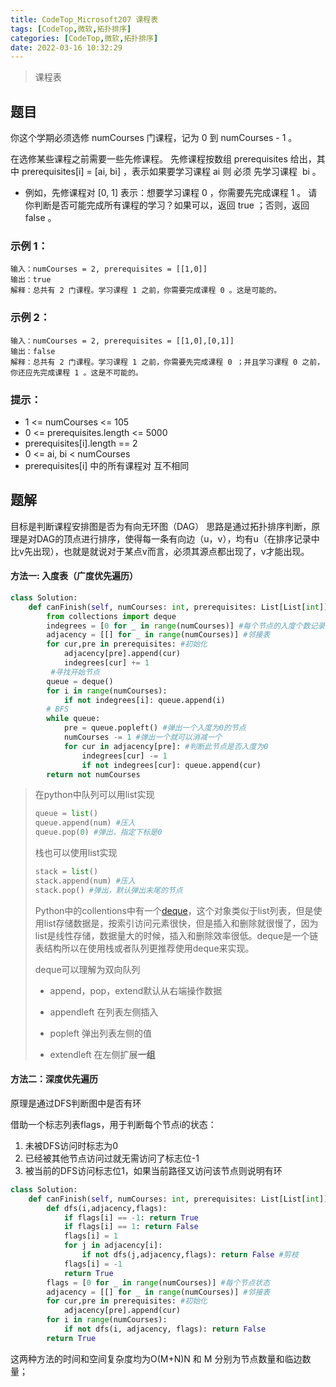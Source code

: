 ```yaml
---
title: CodeTop_Microsoft207 课程表
tags: [CodeTop,微软,拓扑排序]
categories: [CodeTop,微软,拓扑排序]
date: 2022-03-16 10:32:29
---
```


> 课程表

## 题目
你这个学期必须选修 numCourses 门课程，记为 0 到 numCourses - 1 。

在选修某些课程之前需要一些先修课程。 先修课程按数组 prerequisites 给出，其中 prerequisites[i] = [ai, bi] ，表示如果要学习课程 ai 则 必须 先学习课程  bi 。

- 例如，先修课程对 [0, 1] 表示：想要学习课程 0 ，你需要先完成课程 1 。
请你判断是否可能完成所有课程的学习？如果可以，返回 true ；否则，返回 false 。



### 示例 1：

```
输入：numCourses = 2, prerequisites = [[1,0]]
输出：true
解释：总共有 2 门课程。学习课程 1 之前，你需要完成课程 0 。这是可能的。
```

### 示例 2：

```
输入：numCourses = 2, prerequisites = [[1,0],[0,1]]
输出：false
解释：总共有 2 门课程。学习课程 1 之前，你需要先完成​课程 0 ；并且学习课程 0 之前，你还应先完成课程 1 。这是不可能的。
```

### 提示：

- 1 <= numCourses <= 105
- 0 <= prerequisites.length <= 5000
- prerequisites[i].length == 2
- 0 <= ai, bi < numCourses
- prerequisites[i] 中的所有课程对 互不相同

## 题解

目标是判断课程安排图是否为有向无环图（DAG）
思路是通过拓扑排序判断，原理是对DAG的顶点进行排序，使得每一条有向边（u，v），均有u（在排序记录中比v先出现），也就是就说对于某点v而言，必须其源点都出现了，v才能出现。

#### 方法一: 入度表（广度优先遍历）

```python
class Solution:
    def canFinish(self, numCourses: int, prerequisites: List[List[int]]) -> bool:
        from collections import deque
        indegrees = [0 for _ in range(numCourses)] #每个节点的入度个数记录
        adjacency = [[] for _ in range(numCourses)] #邻接表
        for cur,pre in prerequisites: #初始化
            adjacency[pre].append(cur)
            indegrees[cur] += 1
         #寻找开始节点
        queue = deque()
        for i in range(numCourses):
            if not indegrees[i]: queue.append(i)
        # BFS
        while queue:
            pre = queue.popleft() #弹出一个入度为0的节点
            numCourses -= 1 #弹出一个就可以消减一个
            for cur in adjacency[pre]: #判断此节点是否入度为0
                indegrees[cur] -= 1
                if not indegrees[cur]: queue.append(cur)
        return not numCourses
```

> 在python中队列可以用list实现
>
> ```python
> queue = list() 
> queue.append(num) #压入
> queue.pop(0) #弹出，指定下标是0
> ```
>
> 栈也可以使用list实现
>
> ```python
> stack = list() 
> stack.append(num) #压入
> stack.pop() #弹出，默认弹出末尾的节点
> ```
>
> Python中的collentions中有一个[deque](https://so.csdn.net/so/search?q=deque&spm=1001.2101.3001.7020)，这个对象类似于list列表，但是使用list存储数据是，按索引访问元素很快，但是插入和删除就很慢了，因为list是线性存储，数据量大的时候，插入和删除效率很低。deque是一个链表结构所以在使用栈或者队列更推荐使用deque来实现。
>
> deque可以理解为双向队列
>
> - append，pop，extend默认从右端操作数据
>
> -  appendleft 在列表左侧插入
> -  popleft 弹出列表左侧的值
> -  extendleft 在左侧扩展**一组**

#### 方法二：深度优先遍历

原理是通过DFS判断图中是否有环

借助一个标志列表flags，用于判断每个节点i的状态：

1. 未被DFS访问时标志为0
2. 已经被其他节点访问过就无需访问了标志位-1
3. 被当前的DFS访问标志位1，如果当前路径又访问该节点则说明有环

```python
class Solution:
    def canFinish(self, numCourses: int, prerequisites: List[List[int]]) -> bool:
        def dfs(i,adjacency,flags):
            if flags[i] == -1: return True
            if flags[i] == 1: return False
            flags[i] = 1
            for j in adjacency[i]:
                if not dfs(j,adjacency,flags): return False #剪枝
            flags[i] = -1
            return True
        flags = [0 for _ in range(numCourses)] #每个节点状态
        adjacency = [[] for _ in range(numCourses)] #邻接表
        for cur,pre in prerequisites: #初始化
            adjacency[pre].append(cur)
        for i in range(numCourses):
            if not dfs(i, adjacency, flags): return False
        return True
```

这两种方法的时间和空间复杂度均为O(M+N)N 和 M 分别为节点数量和临边数量；
